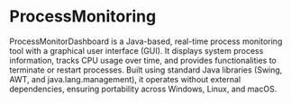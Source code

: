 # ProcessMonitoring
ProcessMonitorDashboard is a Java-based, real-time process monitoring tool with a graphical user interface (GUI).
It displays system process information, tracks CPU usage over time, and provides functionalities to terminate or restart processes.
Built using standard Java libraries (Swing, AWT, and java.lang.management), it operates without external dependencies, ensuring portability across Windows, Linux, and macOS.

